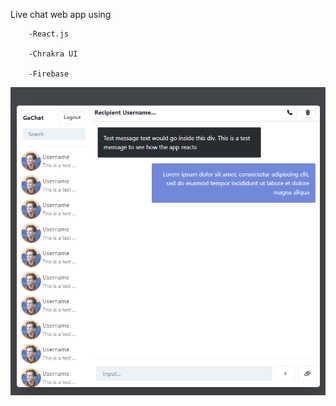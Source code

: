 Live chat web app using 

        -React.js 
        
        -Chrakra UI 
        
        -Firebase
    
![Example image](https://github.com/gabrielhsdev/Livechat-app/blob/main/ui.png?raw=true)
